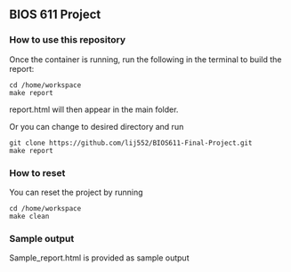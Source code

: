 BIOS 611 Project
----------------

### How to use this repository

Once the container is running, run the following in the terminal to build the report:

```         
cd /home/workspace
make report
```

report.html will then appear in the main folder.

Or you can change to desired directory and run

```
git clone https://github.com/lij552/BIOS611-Final-Project.git
make report
```

### How to reset

You can reset the project by running 
```
cd /home/workspace
make clean
```

### Sample output

Sample_report.html is provided as sample output

